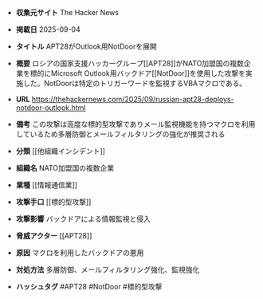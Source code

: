 - **収集元サイト**
The Hacker News

- **掲載日**
2025-09-04

- **タイトル**
APT28がOutlook用NotDoorを展開

- **概要**
ロシアの国家支援ハッカーグループ[[APT28]]がNATO加盟国の複数企業を標的にMicrosoft Outlook用バックドア[[NotDoor]]を使用した攻撃を実施した。NotDoorは特定のトリガーワードを監視するVBAマクロである。

- **URL**
https://thehackernews.com/2025/09/russian-apt28-deploys-notdoor-outlook.html

- **備考**
この攻撃は高度な標的型攻撃でありメール監視機能を持つマクロを利用しているため多層防御とメールフィルタリングの強化が推奨される

- **分類**
[[他組織インシデント]]

- **組織名**
NATO加盟国の複数企業

- **業種**
[[情報通信業]]

- **攻撃手口**
[[標的型攻撃]]

- **攻撃影響**
バックドアによる情報監視と侵入

- **脅威アクター**
[[APT28]]

- **原因**
マクロを利用したバックドアの悪用

- **対処方法**
多層防御、メールフィルタリング強化、監視強化

- **ハッシュタグ**
#APT28 #NotDoor #標的型攻撃
